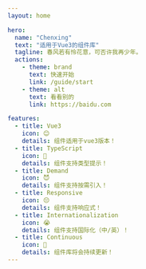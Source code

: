 ```yaml
---
layout: home

hero:
  name: "Chenxing"
  text: "适用于Vue3的组件库"
  tagline: 春风若有怜花意，可否许我再少年。
  actions:
    - theme: brand
      text: 快速开始
      link: /guide/start
    - theme: alt
      text: 看看别的
      link: https://baidu.com

features:
  - title: Vue3
    icon: 😊
    details: 组件适用于vue3版本！
  - title: TypeScript
    icon: 🤯
    details: 组件支持类型提示！
  - title: Demand
    icon: 😈
    details: 组件支持按需引入！
  - title: Responsive
    icon: 😔
    details: 组件支持响应式！
  - title: Internationalization
    icon: 😭
    details: 组件支持国际化（中/英）！
  - title: Continuous
    icon: 🙂
    details: 组件库将会持续更新！
---
```

